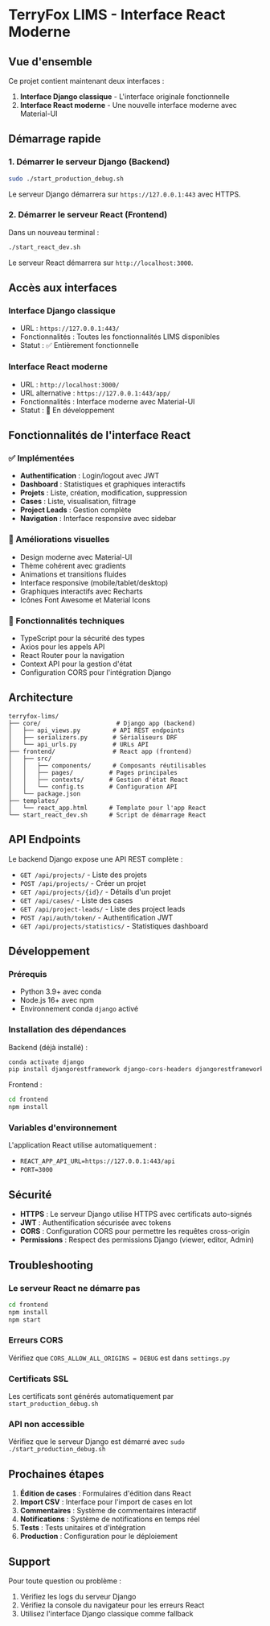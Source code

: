 # TerryFox LIMS - Interface React Moderne

## Vue d'ensemble

Ce projet contient maintenant deux interfaces :

1. **Interface Django classique** - L'interface originale fonctionnelle
2. **Interface React moderne** - Une nouvelle interface moderne avec Material-UI

## Démarrage rapide

### 1. Démarrer le serveur Django (Backend)

```bash
sudo ./start_production_debug.sh
```

Le serveur Django démarrera sur `https://127.0.0.1:443` avec HTTPS.

### 2. Démarrer le serveur React (Frontend)

Dans un nouveau terminal :

```bash
./start_react_dev.sh
```

Le serveur React démarrera sur `http://localhost:3000`.

## Accès aux interfaces

### Interface Django classique
- URL : `https://127.0.0.1:443/`
- Fonctionnalités : Toutes les fonctionnalités LIMS disponibles
- Statut : ✅ Entièrement fonctionnelle

### Interface React moderne
- URL : `http://localhost:3000/`
- URL alternative : `https://127.0.0.1:443/app/`
- Fonctionnalités : Interface moderne avec Material-UI
- Statut : 🚧 En développement

## Fonctionnalités de l'interface React

### ✅ Implémentées
- **Authentification** : Login/logout avec JWT
- **Dashboard** : Statistiques et graphiques interactifs
- **Projets** : Liste, création, modification, suppression
- **Cases** : Liste, visualisation, filtrage
- **Project Leads** : Gestion complète
- **Navigation** : Interface responsive avec sidebar

### 🎨 Améliorations visuelles
- Design moderne avec Material-UI
- Thème cohérent avec gradients
- Animations et transitions fluides
- Interface responsive (mobile/tablet/desktop)
- Graphiques interactifs avec Recharts
- Icônes Font Awesome et Material Icons

### 🔧 Fonctionnalités techniques
- TypeScript pour la sécurité des types
- Axios pour les appels API
- React Router pour la navigation
- Context API pour la gestion d'état
- Configuration CORS pour l'intégration Django

## Architecture

```
terryfox-lims/
├── core/                     # Django app (backend)
│   ├── api_views.py         # API REST endpoints
│   ├── serializers.py       # Sérialiseurs DRF
│   └── api_urls.py          # URLs API
├── frontend/                # React app (frontend)
│   ├── src/
│   │   ├── components/      # Composants réutilisables
│   │   ├── pages/          # Pages principales
│   │   ├── contexts/       # Gestion d'état React
│   │   └── config.ts       # Configuration API
│   └── package.json
├── templates/
│   └── react_app.html      # Template pour l'app React
└── start_react_dev.sh      # Script de démarrage React
```

## API Endpoints

Le backend Django expose une API REST complète :

- `GET /api/projects/` - Liste des projets
- `POST /api/projects/` - Créer un projet
- `GET /api/projects/{id}/` - Détails d'un projet
- `GET /api/cases/` - Liste des cases
- `GET /api/project-leads/` - Liste des project leads
- `POST /api/auth/token/` - Authentification JWT
- `GET /api/projects/statistics/` - Statistiques dashboard

## Développement

### Prérequis
- Python 3.9+ avec conda
- Node.js 16+ avec npm
- Environnement conda `django` activé

### Installation des dépendances

Backend (déjà installé) :
```bash
conda activate django
pip install djangorestframework django-cors-headers djangorestframework-simplejwt
```

Frontend :
```bash
cd frontend
npm install
```

### Variables d'environnement

L'application React utilise automatiquement :
- `REACT_APP_API_URL=https://127.0.0.1:443/api`
- `PORT=3000`

## Sécurité

- **HTTPS** : Le serveur Django utilise HTTPS avec certificats auto-signés
- **JWT** : Authentification sécurisée avec tokens
- **CORS** : Configuration CORS pour permettre les requêtes cross-origin
- **Permissions** : Respect des permissions Django (viewer, editor, Admin)

## Troubleshooting

### Le serveur React ne démarre pas
```bash
cd frontend
npm install
npm start
```

### Erreurs CORS
Vérifiez que `CORS_ALLOW_ALL_ORIGINS = DEBUG` est dans `settings.py`

### Certificats SSL
Les certificats sont générés automatiquement par `start_production_debug.sh`

### API non accessible
Vérifiez que le serveur Django est démarré avec `sudo ./start_production_debug.sh`

## Prochaines étapes

1. **Édition de cases** : Formulaires d'édition dans React
2. **Import CSV** : Interface pour l'import de cases en lot
3. **Commentaires** : Système de commentaires interactif
4. **Notifications** : Système de notifications en temps réel
5. **Tests** : Tests unitaires et d'intégration
6. **Production** : Configuration pour le déploiement

## Support

Pour toute question ou problème :
1. Vérifiez les logs du serveur Django
2. Vérifiez la console du navigateur pour les erreurs React
3. Utilisez l'interface Django classique comme fallback 